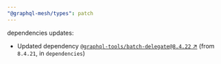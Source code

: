```yaml
---
"@graphql-mesh/types": patch
---
```

dependencies updates:
  - Updated dependency [`@graphql-tools/batch-delegate@8.4.22` ↗︎](https://www.npmjs.com/package/@graphql-tools/batch-delegate/v/8.4.22) (from `8.4.21`, in `dependencies`)
